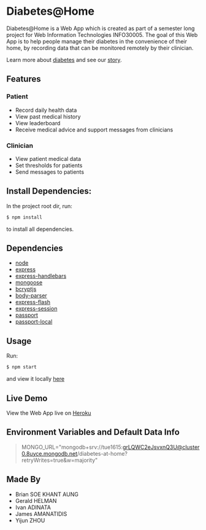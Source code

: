# Diabetes@Home

Diabetes@Home is a Web App which is created as part of a semester long project for Web Information Technologies INFO30005. The goal of this Web App is to help people manage their diabetes in the convenience of their home, by recording data that can be monitored remotely by their clinician.

Learn more about [diabetes](https://diabetes-at-home-tue1615.herokuapp.com/about-diabetes) and see our [story](https://diabetes-at-home-tue1615.herokuapp.com/about-website).

## Features

### Patient
- Record daily health data
- View past medical history
- View leaderboard
- Receive medical advice and support messages from clinicians

### Clinician
- View patient medical data
- Set thresholds for patients
- Send messages to patients

## Install Dependencies: 

In the project root dir, run:

```bash
$ npm install
```

to install all dependencies.

## Dependencies
- [node](https://nodejs.org/en/)
- [express](https://expressjs.com)
- [express-handlebars](https://www.npmjs.com/package/express-handlebars)
- [mongoose](https://www.npmjs.com/package/mongoose)
- [bcryptjs](https://www.npmjs.com/package/bcryptjs)
- [body-parser](https://www.npmjs.com/package/body-parser)
- [express-flash](https://www.npmjs.com/package/express-flash)
- [express-session](https://www.npmjs.com/package/express-session)
- [passport](https://www.passportjs.org)
- [passport-local](https://www.passportjs.org/packages/passport-local)

## Usage

Run:

```bash
$ npm start
```

and view it locally [here](https://localhost:3000)

## Live Demo

View the Web App live on [Heroku](https://diabetes-at-home-tue1615.herokuapp.com/)

## Environment Variables and Default Data Info

>MONGO_URL="mongodb+srv://tue1615:grLQWC2eJsvxnQ3U@cluster0.8uyce.mongodb.net/diabetes-at-home?retryWrites=true&w=majority"

## Made By

* Brian SOE KHANT AUNG
* Gerald HELMAN
* Ivan ADINATA
* James AMANATIDIS
* Yijun ZHOU
